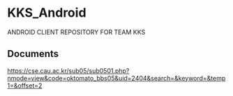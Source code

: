 # KKS_Android
ANDROID CLIENT REPOSITORY FOR TEAM KKS

## Documents
https://cse.cau.ac.kr/sub05/sub0501.php?nmode=view&code=oktomato_bbs05&uid=2404&search=&keyword=&temp1=&offset=2
